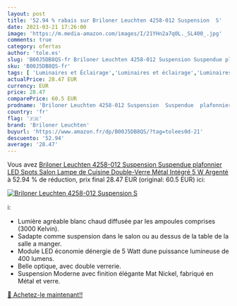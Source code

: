 ```yaml
---
layout: post
title: '52.94 % rabais sur Briloner Leuchten 4258-012 Suspension  S'
date: 2021-03-21 17:26:00
image: 'https://m.media-amazon.com/images/I/21YHn2a7q0L._SL400_.jpg'
comments: true
category: ofertas
author: 'tole.es'
slug: 'B00J5DB8QS-fr Briloner Leuchten 4258-012 Suspension Suspendue plafonnier...'
sku: 'B00J5DB8QS-fr'
tags: [ 'Luminaires et Éclairage','Luminaires et éclairage','Luminaires intérieur','Suspensions déclairage intérieur','briloner leuchten','Éclairage de plafond', ]
actualPrice: 28.47 EUR
currency: EUR
price: 28.47
comparePrice: 60.5 EUR
prodname: 'Briloner Leuchten 4258-012 Suspension  Suspendue  plafonnier LED  Spots  Salon Lampe de Cuisine  Double-Verre  Métal  Intégré  5 W  Argenté'
country: 'fr'
flag: '🇫🇷'
brand: 'Briloner Leuchten'
buyurl: 'https://www.amazon.fr/dp/B00J5DB8QS/?tag=tolees0d-21'
descuento: '52.94'
average: '28.47'
---
```


Vous avez [Briloner Leuchten 4258-012 Suspension  Suspendue  plafonnier LED  Spots  Salon Lampe de Cuisine  Double-Verre  Métal  Intégré  5 W  Argenté](https://www.amazon.fr/dp/B00J5DB8QS/?tag=tolees0d-21)  à  52.94 % de réduction, prix final  28.47 EUR (original: 60.5 EUR) ici:

[![Briloner Leuchten 4258-012 Suspension  S](https://m.media-amazon.com/images/I/21YHn2a7q0L._SL400_.jpg)](https://www.amazon.fr/dp/B00J5DB8QS/?tag=tolees0d-21)

ℹ️:

- Lumière agréable blanc chaud diffusée par les ampoules comprises (3000 Kelvin).
- Sadapte comme suspension dans le salon ou au dessus de la table de la salle a manger.
- Module LED économie dénergie de 5 Watt dune puissance lumineuse de 400 lumens.
- Belle optique, avec double verrerie.
- Suspension Moderne avec finition élégante Mat Nickel, fabriqué en Métal et verre.

[🛒 Achetez-le maintenant!!](https://www.amazon.fr/dp/B00J5DB8QS/?tag=tolees0d-21)
